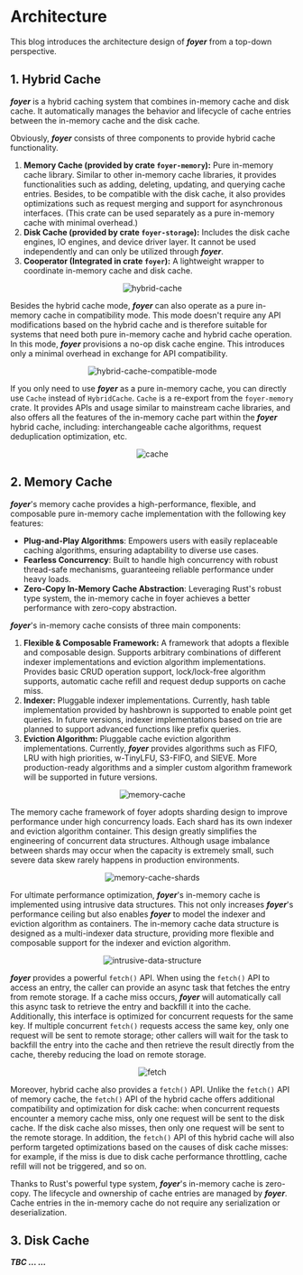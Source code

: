 # Architecture

This blog introduces the architecture design of ***foyer*** from a top-down perspective.

## 1. Hybrid Cache

***foyer*** is a hybrid caching system that combines in-memory cache and disk cache. It automatically manages the behavior and lifecycle of cache entries between the in-memory cache and the disk cache.

Obviously, ***foyer*** consists of three components to provide hybrid cache functionality.

1. **Memory Cache (provided by crate `foyer-memory`):** Pure in-memory cache library. Similar to other in-memory cache libraries, it provides functionalities such as adding, deleting, updating, and querying cache entries. Besides, to be compatible with the disk cache, it also provides optimizations such as request merging and support for asynchronous interfaces. (This crate can be used separately as a pure in-memory cache with minimal overhead.)
2. **Disk Cache (provided by crate `foyer-storage`):** Includes the disk cache engines, IO engines, and device driver layer. It cannot be used independently and can only be utilized through ***foyer***.
3. **Cooperator (Integrated in crate `foyer`):** A lightweight wrapper to coordinate in-memory cache and disk cache.

<div style="text-align:center">

![hybrid-cache](assets/hybrid-cache.svg)

</div>

Besides the hybrid cache mode, ***foyer*** can also operate as a pure in-memory cache in compatibility mode. This mode doesn't require any API modifications based on the hybrid cache and is therefore suitable for systems that need both pure in-memory cache and hybrid cache operation. In this mode, ***foyer*** provisions a no-op disk cache engine. This introduces only a minimal overhead in exchange for API compatibility.

<div style="text-align:center">

![hybrid-cache-compatible-mode](assets/hybrid-cache-compatible-mode.svg)

</div>

If you only need to use ***foyer*** as a pure in-memory cache, you can directly use `Cache` instead of `HybridCache`. `Cache` is a re-export from the `foyer-memory` crate. It provides APIs and usage similar to mainstream cache libraries, and also offers all the features of the in-memory cache part within the ***foyer*** hybrid cache, including: interchangeable cache algorithms, request deduplication optimization, etc.


<div style="text-align:center">

![cache](assets/cache.svg)

</div>

## 2. Memory Cache

***foyer***'s memory cache provides a high-performance, flexible, and composable pure in-memory cache implementation with the following key features:

- **Plug-and-Play Algorithms**: Empowers users with easily replaceable caching algorithms, ensuring adaptability to diverse use cases.
- **Fearless Concurrency**: Built to handle high concurrency with robust thread-safe mechanisms, guaranteeing reliable performance under heavy loads.
- **Zero-Copy In-Memory Cache Abstraction**: Leveraging Rust's robust type system, the in-memory cache in foyer achieves a better performance with zero-copy abstraction.

***foyer***'s in-memory cache consists of three main components:

1. **Flexible & Composable Framework:** A framework that adopts a flexible and composable design. Supports arbitrary combinations of different indexer implementations and eviction algorithm implementations. Provides basic CRUD operation support, lock/lock-free algorithm supports, automatic cache refill and request dedup supports on cache miss.
2. **Indexer:** Pluggable indexer implementations. Currently, hash table implementation provided by hashbrown is supported to enable point get queries. In future versions, indexer implementations based on trie are planned to support advanced functions like prefix queries.
3. **Eviction Algorithm:** Pluggable cache eviction algorithm implementations. Currently, ***foyer*** provides algorithms such as FIFO, LRU with high priorities, w-TinyLFU, S3-FIFO, and SIEVE. More production-ready algorithms and a simpler custom algorithm framework will be supported in future versions.

<div style="text-align:center">

![memory-cache](assets/memory-cache.svg)

</div>

The memory cache framework of foyer adopts sharding design to improve performance under high concurrency loads. Each shard has its own indexer and eviction algorithm container. This design greatly simplifies the engineering of concurrent data structures. Although usage imbalance between shards may occur when the capacity is extremely small, such severe data skew rarely happens in production environments.

<div style="text-align:center">

![memory-cache-shards](assets/memory-cache-shards.svg)

</div>

For ultimate performance optimization, ***foyer***'s in-memory cache is implemented using intrusive data structures. This not only increases ***foyer***'s performance ceiling but also enables ***foyer*** to model the indexer and eviction algorithm as containers. The in-memory cache data structure is designed as a multi-indexer data structure, providing more flexible and composable support for the indexer and eviction algorithm.

<div style="text-align:center">

![intrusive-data-structure](assets/intrusive-data-structure.svg)

</div>

***foyer*** provides a powerful `fetch()` API. When using the `fetch()` API to access an entry, the caller can provide an async task that fetches the entry from remote storage. If a cache miss occurs, ***foyer*** will automatically call this async task to retrieve the entry and backfill it into the cache. Additionally, this interface is optimized for concurrent requests for the same key. If multiple concurrent `fetch()` requests access the same key, only one request will be sent to remote storage; other callers will wait for the task to backfill the entry into the cache and then retrieve the result directly from the cache, thereby reducing the load on remote storage.

<div style="text-align:center">

![fetch](assets/fetch.svg)

</div>

Moreover, hybrid cache also provides a `fetch()` API. Unlike the `fetch()` API of memory cache, the `fetch()` API of the hybrid cache offers additional compatibility and optimization for disk cache: when concurrent requests encounter a memory cache miss, only one request will be sent to the disk cache. If the disk cache also misses, then only one request will be sent to the remote storage. In addition, the `fetch()` API of this hybrid cache will also perform targeted optimizations based on the causes of disk cache misses: for example, if the miss is due to disk cache performance throttling, cache refill will not be triggered, and so on.

Thanks to Rust's powerful type system, ***foyer***'s in-memory cache is zero-copy. The lifecycle and ownership of cache entries are managed by ***foyer***. Cache entries in the in-memory cache do not require any serialization or deserialization.

## 3. Disk Cache

***TBC ... ...***

